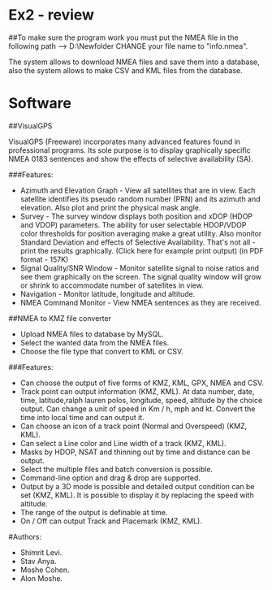 # Ex2 - review
##To make sure the program work you must put the NMEA file in the following path --> D:\Newfolder CHANGE your file name to "info.nmea".

The system allows to download NMEA files and save them into a database, also the system allows to make CSV and KML files from the database.

# Software 
##VisualGPS

VisualGPS (Freeware) incorporates many advanced features found in professional programs.  Its sole purpose is to display graphically specific NMEA 0183 sentences and show the effects of selective availability (SA).

###Features:

* Azimuth and Elevation Graph - View all satellites that are in view. Each satellite identifies its pseudo random number (PRN) and its azimuth and elevation. Also plot and print  the physical mask angle.
* Survey - The survey window displays both position and xDOP (HDOP and VDOP) parameters. The ability for user selectable HDOP/VDOP color thresholds for position averaging make a great utility. Also monitor Standard Deviation and effects of Selective Availability. That's not all - print the results graphically. (Click here for example print output) (in PDF format - 157K)
* Signal Quality/SNR Window - Monitor satellite signal to noise ratios and see them graphically on the screen. The signal quality window will grow or shrink to accommodate number of satellites in view.
* Navigation - Monitor latitude, longitude and altitude.
* NMEA Command Monitor - View NMEA sentences as they are received.

##NMEA to KMZ file converter

* Upload NMEA files to database by MySQL.
* Select the wanted data from the NMEA files.
* Choose the file type that convert to KML or CSV.

###Features:

* Can choose the output of five forms of KMZ, KML, GPX, NMEA and CSV. 
* Track point can output information (KMZ, KML). 
At data number, date, time, latitude,ralph lauren polos, longitude, speed, altitude by the choice output. 
Can change a unit of speed in Km / h, mph and kt. 
Convert the time into local time and can output it. 
* Can choose an icon of a track point (Normal and Overspeed) (KMZ, KML). 
* Can select a Line color and Line width of a track (KMZ, KML). 
* Masks by HDOP, NSAT and thinning out by time and distance can be output. 
* Select the multiple files and batch conversion is possible. 
* Command-line option and drag & drop are supported. 
* Output by a 3D mode is possible and detailed output condition can be set (KMZ, KML). 
It is possible to display it by replacing the speed with altitude. 
* The range of the output is definable at time. 
* On / Off can output Track and Placemark (KMZ, KML). 


#Authors:
* Shimrit Levi.
* Stav Anya.
* Moshe Cohen.
* Alon Moshe.
